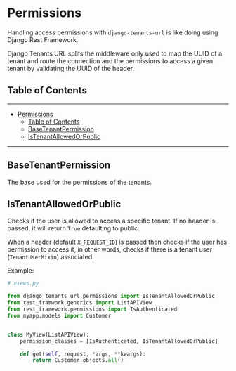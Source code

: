 # Permissions

Handling access permissions with `django-tenants-url` is like
doing using Django Rest Framework.

Django Tenants URL splits the middleware only used to map the UUID
of a tenant and route the connection and the permissions to access
a given tenant by validating the UUID of the header.

## Table of Contents

---

- [Permissions](#permissions)
    - [Table of Contents](#table-of-contents)
    - [BaseTenantPermission](#basetenantpermission)
    - [IsTenantAllowedOrPublic](#istenantallowedorpublic)

---

## BaseTenantPermission

The base used for the permissions of the tenants.

## IsTenantAllowedOrPublic

Checks if the user is allowed to access a specific tenant.
If no header is passed, it will return `True` defaulting to public.

When a header (default `X_REQUEST_ID`) is passed then checks if the
user has permission to access it, in other words, checks if there
is a tenant user (`TenantUserMixin`) associated.

Example:

```python
# views.py

from django_tenants_url.permissions import IsTenantAllowedOrPublic
from rest_framwork.generics import ListAPIView
from rest_framework.permissions import IsAuthenticated
from myapp.models import Customer


class MyView(ListAPIView):
    permission_classes = [IsAuthenticated, IsTenantAllowedOrPublic]

    def get(self, request, *args, **kwargs):
        return Customer.objects.all()

```
